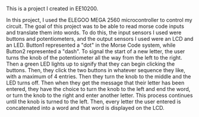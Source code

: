 This is a project I created in EE10200. 

In this project, I used the ELEGOO MEGA 2560 microcontroller to control my circuit. The goal of this project was to be able to read morse code inputs and translate them into words.
To do this, the input sensors I used were buttons and potentiometers, and the output sensors I used were an LCD and an LED. Button1 represented a "dot" in the Morse Code system, 
while Button2 represented a "dash". To signal the start of a new letter, the user turns the knob of the potentiometer all the way from the left to the right. Then a green LED lights 
up to signify that they can begin clicking the buttons. Then, they click the two buttons in whatever sequence they like, with a maximum of 4 entries. 
Then they turn the knob to the middle and the LED turns off. Then when they get the message that their letter has been entered, they have the choice to turn the knob to the left
and end the word, or turn the knob to the right and enter another letter. This process continues until the knob is turned to the left. 
Then, every letter the user entered is concatenated into a word and that word is displayed on the LCD. 
